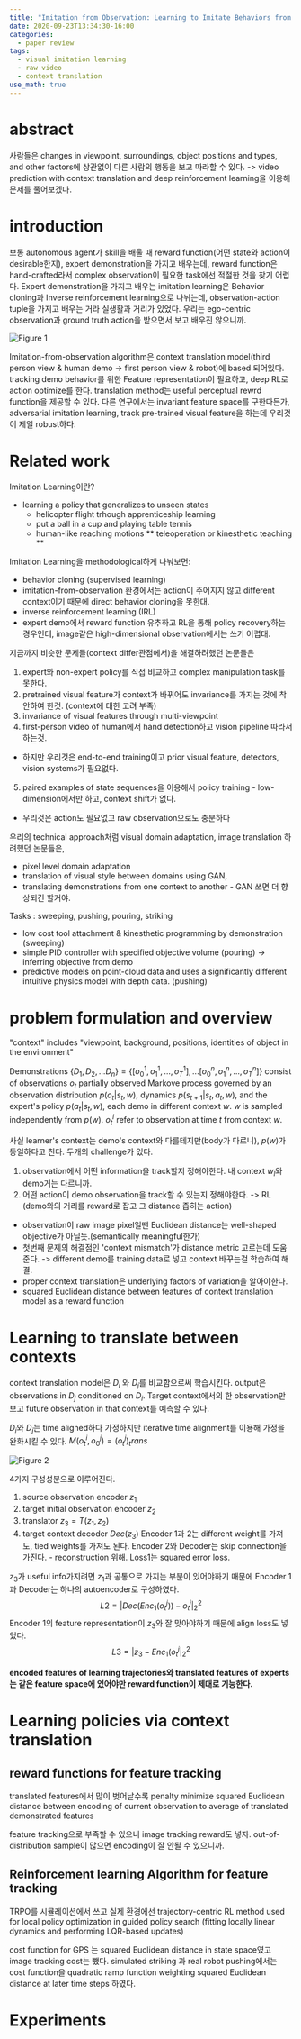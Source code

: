 ```yaml
---
title: "Imitation from Observation: Learning to Imitate Behaviors from Raw Video via Context Translation"
date: 2020-09-23T13:34:30-16:00
categories:
  - paper review
tags:
  - visual imitation learning
  - raw video
  - context translation
use_math: true
---
```


abstract
===
사람들은 changes in viewpoint, surroundings, object positions and types, and other factors에 상관없이 다른 사람의 행동을 보고 따라할 수 있다.
-> video prediction with context translation and deep reinforcement learning을 이용해 문제를 풀어보겠다.
  
introduction
===
보통 autonomous agent가 skill을 배울 때 reward function(어떤 state와 action이 desirable한지), expert demonstration을 가지고 배우는데, 
 reward function은 hand-crafted라서 complex observation이 필요한 task에선 적절한 것을 찾기 어렵다.
Expert demonstration을 가지고 배우는 imitation learning은 Behavior cloning과 Inverse reinforcement learning으로 나뉘는데, 
 observation-action tuple을 가지고 배우는 거라 실생활과 거리가 있었다. 우리는 ego-centric observation과 ground truth action을 받으면서 보고 배우진 않으니까.
  
![Figure 1](/assets/images/ifo_context_fig1.png)

Imitation-from-observation algorithm은 context translation model(third person view & human demo -> first person view & robot)에 based 되어있다.
 tracking demo behavior를 위한 Feature representation이 필요하고, deep RL로 action optimize를 한다. translation method는 useful perceptual rewrd function을 제공할 수 있다.
다른 연구에서는 invariant feature space를 구한다든가, adversarial imitation learning, track pre-trained visual feature을 하는데 우리것이 제일 robust하다. 
  
Related work
===
Imitation Learning이란?
- learning a policy that generalizes to unseen states
  - helicopter flight trhough apprenticeship learning
  - put a ball in a cup and playing table tennis
  - human-like reaching motions
** teleoperation or kinesthetic teaching **
 
Imitation Learning을 methodological하게 나눠보면:
- behavior cloning (supervised learning)
 - imitation-from-observation 환경에서는  action이 주어지지 않고 different context이기 때문에 direct behavior cloning을 못한대.
- inverse reinforcement learning (IRL)
 - expert demo에서 reward function 유추하고 RL을 통해 policy recovery하는 경우인데, image같은 high-dimensional observation에서는 쓰기 어렵대.

지금까지 비슷한 문제들(context differ관점에서)을 해결하려했던 논문들은
1. expert와 non-expert policy를 직접 비교하고 complex manipulation task를 못한다.
2. pretrained visual feature가 context가 바뀌어도 invariance를 가지는 것에 착안하여 한것. (context에 대한 고려 부족)
3. invariance of visual features through multi-viewpoint 
4. first-person video of human에서 hand detection하고 vision pipeline 따라서 하는것.
 - 하지만 우리것은 end-to-end training이고 prior visual feature, detectors, vision systems가 필요없다.
5. paired examples of state sequences을 이용해서 policy training - low-dimension에서만 하고, context shift가 없다.
 - 우리것은 action도 필요없고 raw observation으로도 충분하다 
 
우리의 technical approach처럼 visual domain adaptation, image translation 하려했던 논문들은,
- pixel level domain adaptation 
- translation of visual style between domains using GAN, 
 - translating demonstrations from one context to another - GAN 쓰면 더 향상되긴 할거야.

Tasks : sweeping, pushing, pouring, striking
- low cost tool attachment & kinesthetic programming by demonstration (sweeping)
- simple PID controller with specified objective volume (pouring) -> inferring objective from demo
- predictive models on point-cloud data and uses a significantly different intuitive physics model with depth data. (pushing)

problem formulation and overview
===
  
"context" includes "viewpoint, background, positions, identities of object in the environment"

Demonstrations 
$\{D_1, D_2, ... D_n\} = \{[o^{1}_{0}, o^{1}_{1}, ..., o^{1}_{T}], ... [o^{n}_{0}, o^{n}_{1}, ..., o^{n}_{T}]\}$
consist of observations $o_t$ partially observed Markove process governed by 
an observation distribution $p(o_t | s_t, w)$, dynamics $p(s_{t+1} | s_t, a_t, w)$, 
and the expert's policy $p(a_t | s_t, w)$, each demo in different context $w$. $w$ is sampled independently from $p(w)$.
$o^{i}_{t}$ refer to observation at time $t$ from context $w$.

사실 learner's context는 demo's context와 다를테지만(body가 다르니), $p(w)$가 동일하다고 친다.
두개의 challenge가 있다. 
1. observation에서 어떤 information을 track할지 정해야한다. 내 context $w_l$와 demo거는 다르니까.
2. 어떤 action이 demo observation을 track할 수 있는지 정해야한다. -> RL (demo와의 거리를 reward로 잡고 그 distance 좁히는 action)
 - observation이 raw image pixel일땐 Euclidean distance는 well-shaped objective가 아닐듯.(semantically meaningful한가)
 - 첫번째 문제의 해결점인 'context mismatch'가 distance metric 고르는데 도움준다. -> different demo를 training data로 넣고 context 바꾸는걸 학습하여 해결.
 - proper context translation은 underlying factors of variation을 알아야한다. 
 - squared Euclidean distance between features of context translation model as a reward function
 
Learning to translate between contexts
===
context translation model은 $D_i$ 와 $D_j$를 비교함으로써 학습시킨다.
output은 observations in $D_j$ conditioned on $D_i$. Target context에서의 한 observation만 보고 future observation in that context를 예측할 수 있다.

$D_i$와 $D_j$는 time aligned하다 가정하지만 iterative time alignment를 이용해 가정을 완화시킬 수 있다.
$M(o^{i}_{t}, o^{j}_{0}) = (o^{j}_{t})_trans$

![Figure 2](/assets/images/ifo_context_fig2.png)

4가지 구성성분으로 이루어진다.
1. source observation encoder $z_1$
2. target initial observation encoder $z_2$
3. translator $z_3 = T(z_1, z_2)$
4. target context decoder $Dec(z_3)$
Encoder 1과 2는 different weight를 가져도, tied weights를 가져도 된다.
Encoder 2와 Decoder는 skip connection을 가진다. - reconstruction 위해.
Loss1는 squared error loss.

$z_3$가 useful info가지려면 $z_1$과 공통으로 가지는 부분이 있어야하기 때문에
Encoder 1과 Decoder는 하나의 autoencoder로 구성하였다. 
$$L2 = |Dec(Enc_1(o^{j}_{t})) - o^{j}_{t}|^{2}_{2}$$
Encoder 1의 feature representation이 $z_3$와 잘 맞아야하기 때문에 align loss도 넣었다.
$$L3 = |z_3 - Enc_1(o^{j}_{t}|^2_2$$

**encoded features of learning trajectories와 translated features of experts는 같은 feature space에 있어야만 reward function이 제대로 기능한다.**

Learning policies via context translation
===
reward functions for feature tracking
---
translated features에서 많이 벗어날수록 penalty
minimize squared Euclidean distance between encoding of current observation to average of translated demonstrated features

feature tracking으로 부족할 수 있으니 image tracking reward도 넣자.
out-of-distribution sample이 많으면 encoding이 잘 안될 수 있으니까.

Reinforcement learning Algorithm for feature tracking
---
TRPO를 시뮬레이션에서 쓰고 실제 환경에선 trajectory-centric RL method used for local policy optimization in guided policy search (fitting locally linear dynamics and performing LQR-based updates)

cost function for GPS 는 squared Euclidean distance in state space였고 image tracking cost는 뺐다. simulated striking 과 real robot pushing에서는 cost function을 quadratic ramp function weighting squared Euclidean distance at later time steps 하였다.

Experiments
===
